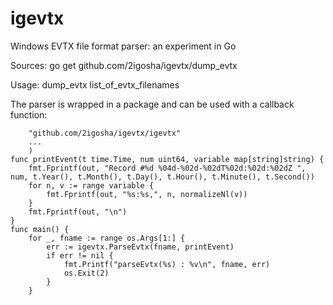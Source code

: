 # igevtx
Windows EVTX file format parser: an experiment in Go

Sources: 
go get github.com/2igosha/igevtx/dump_evtx

Usage:
dump_evtx list_of_evtx_filenames

The parser is wrapped in a package and can be used with a callback function:

```import (
	"github.com/2igosha/igevtx/igevtx"
	...
	)
func printEvent(t time.Time, num uint64, variable map[string]string) {
	fmt.Fprintf(out, "Record #%d %04d-%02d-%02dT%02d:%02d:%02dZ ", num, t.Year(), t.Month(), t.Day(), t.Hour(), t.Minute(), t.Second())
	for n, v := range variable {
		fmt.Fprintf(out, "%s:%s,", n, normalizeNl(v))
	}
	fmt.Fprintf(out, "\n")
}
func main() {
	for _, fname := range os.Args[1:] {
		err := igevtx.ParseEvtx(fname, printEvent)
		if err != nil {
			fmt.Printf("parseEvtx(%s) : %v\n", fname, err)
			os.Exit(2)
		}
	}
```

